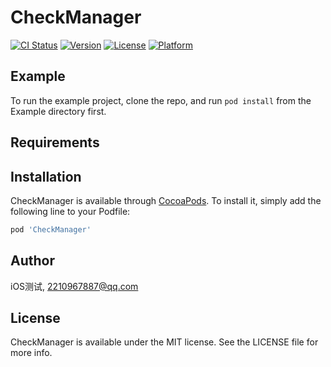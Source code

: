 # CheckManager

[![CI Status](https://img.shields.io/travis/iOS测试/CheckManager.svg?style=flat)](https://travis-ci.org/iOS测试/CheckManager)
[![Version](https://img.shields.io/cocoapods/v/CheckManager.svg?style=flat)](https://cocoapods.org/pods/CheckManager)
[![License](https://img.shields.io/cocoapods/l/CheckManager.svg?style=flat)](https://cocoapods.org/pods/CheckManager)
[![Platform](https://img.shields.io/cocoapods/p/CheckManager.svg?style=flat)](https://cocoapods.org/pods/CheckManager)

## Example

To run the example project, clone the repo, and run `pod install` from the Example directory first.

## Requirements

## Installation

CheckManager is available through [CocoaPods](https://cocoapods.org). To install
it, simply add the following line to your Podfile:

```ruby
pod 'CheckManager'
```

## Author

iOS测试, 2210967887@qq.com

## License

CheckManager is available under the MIT license. See the LICENSE file for more info.

